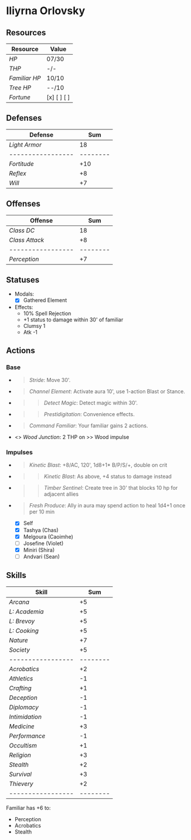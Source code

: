# Iliyrna Orlovsky

## Resources
| **Resource**    |  Value       |
|-----------------|--------------|
| *HP*            |  07/30       |
| *THP*           |  -/-         |
| *Familiar HP*   |  10/10       |
| *Tree HP*       |  --/10       |
| *Fortune*       |  [x] [ ] [ ] |

## Defenses
| **Defense**     |  Sum   |
|-----------------|--------|
| *Light Armor*   |  18    |
|-----------------|--------|
| *Fortitude*     |  +10   |
| *Reflex*        |  +8    |
| *Will*          |  +7    |

## Offenses
| **Offense**     |  Sum   |
|-----------------|--------|
| *Class DC*      |  18    |
| *Class Attack*  |  +8    |
|-----------------|--------|
| *Perception*    |  +7    |

## Statuses
- Modals:
  - [x] Gathered Element
- Effects:
  - 10% Spell Rejection
  - +1 status to damage within 30' of familiar
  - Clumsy 1
  - Atk -1

## Actions
### Base
- > *Stride*: Move 30'.
- > *Channel Element*: Activate aura 10', use 1-action Blast or Stance.
- >> *Detect Magic*: Detect magic within 30'.
- >> *Prestidigitation*: Convenience effects.
- > *Command Familiar*: Your familiar gains 2 actions.
- <> *Wood Junction*: 2 THP on >> Wood impulse

### Impulses
- > *Kinetic Blast*: +8/AC, 120', 1d8+1* B/P/S/+, double on crit
- >> *Kinetic Blast*: As above, +4 status to damage instead
- >> *Timber Sentinel*: Create tree in 30' that blocks 10 hp for adjacent allies
- > *Fresh Produce*: Ally in aura may spend action to heal 1d4+1 once per 10 min
  - [x] Self
  - [x] Tashya (Chas)
  - [x] Melgoura (Caoimhe)
  - [ ] Josefine (Violet)
  - [x] Miniri (Shira)
  - [ ] Andvari (Sean)

## Skills
| **Skill**       |  Sum   |
|-----------------|--------|
| *Arcana*        |  +5    |
| *L: Academia*   |  +5    |
| *L: Brevoy*     |  +5    |
| *L: Cooking*    |  +5    |
| *Nature*        |  +7    |
| *Society*       |  +5    |
|-----------------|--------|
| *Acrobatics*    |  +2    |
| *Athletics*     |  -1    |
| *Crafting*      |  +1    |
| *Deception*     |  -1    |
| *Diplomacy*     |  -1    |
| *Intimidation*  |  -1    |
| *Medicine*      |  +3    |
| *Performance*   |  -1    |
| *Occultism*     |  +1    |
| *Religion*      |  +3    |
| *Stealth*       |  +2    |
| *Survival*      |  +3    |
| *Thievery*      |  +2    |
|-----------------|--------|
Familiar has +6 to:
- Perception
- Acrobatics
- Stealth